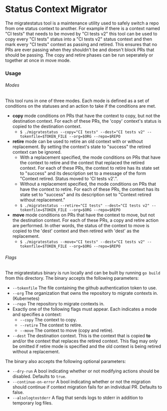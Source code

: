 # Status Context Migrator
The migratestatus tool is a maintenance utility used to safely switch a repo from one status context to another.
For example if there is a context named "CI tests" that needs to be moved by "CI tests v2" this tool can be used to copy every "CI tests" status into a "CI tests v2" status context and then mark every "CI tests" context as passing and retired. This ensures that no PRs are ever passing when they shouldn't be and doesn't block PRs that should be passing. The copy and retire phases can be run seperately or together at once in move mode.

### Usage
###### Modes
This tool runs in one of three modes. Each mode is defined as a set of conditions on the statuses and an action to take if the conditions are met.
- **copy** mode conditions on PRs that have the context to copy, but not the destination context. For each of these PRs, the 'copy' context's status is copied to the destination context.
	- `$ ./migratestatus --copy="CI tests" --dest="CI tests v2" --tokenfile=$TOKEN_FILE --org=$ORG --repo=$REPO`
- **retire** mode can be used to retire an old context with or without replacement. By setting the context's state to "success" the retired context can be ignored.
	- With a replacement specified, the mode conditions on PRs that have the context to retire and the context that replaced the retired context. For each of these PRs, the context to retire has its state set to "success" and its description set to a message of the form "Context retired. Status moved to 'CI tests v2'.".
	- Without a replacement specified, the mode conditions on PRs that have the context to retire. For each of these PRs, the context has its state set to "success" and its description set to "Context retired without replacement."
	- `$ ./migratestatus --retire="CI tests" --dest="CI tests v2" --tokenfile=$TOKEN_FILE --org=$ORG --repo=$REPO`
- **move** mode conditions on PRs that have the context to move, but not the destination context. For each of these PRs, a copy and retire action are performed. In other words, the status of the context to move is copied to the 'dest' context and then retired with 'dest' as the replacement.
	- `$ ./migratestatus --move="CI tests" --dest="CI tests v2" --tokenfile=$TOKEN_FILE --org=$ORG --repo=$REPO`
###### Flags
The migratestatus binary is run locally and can be built by running `go build` from this directory. The binary accepts the following parameters:
- `--tokenfile` The file containing the github authentication token to use.
- `--org` The organization that owns the repository to migrate contexts in. (Kubernetes)
- `--repo` The repository to migrate contexts in.
- Exactly one of the following flags must appear. Each indicates a mode and specifies a context:
	- `--copy` The context to copy.
	- `--retire` The context to retire.
	- `--move` The context to move (copy and retire).
- `--dest` The destination context. This is the context that is copied **to** and/or the context that replaces the retired context. This flag may only be omitted if retire mode is specified and the old context is being retired without a replacement.

The binary also accepts the following optional parameters:
- `--dry-run` A bool indicating whether or not modifying actions should be disabled. Defaults to `true`.
- `--continue-on-error` A bool indicating whether or not the migration should continue if context migration fails for an individual PR. Defaults to false.
- `--alsologtostderr` A flag that sends logs to stderr in addition to temporary log files.